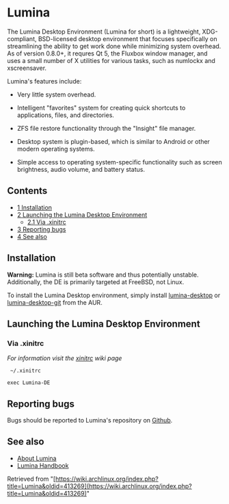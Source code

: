 # Lumina

The Lumina Desktop Environment (Lumina for short) is a lightweight, XDG-compliant, BSD-licensed desktop environment that focuses specifically on streamlining the ability to get work done while minimizing system overhead. As of version 0.8.0+, it requres Qt 5, the Fluxbox window manager, and uses a small number of X utilities for various tasks, such as numlockx and xscreensaver.

Lumina's features include:

*   Very little system overhead.

*   Intelligent "favorites" system for creating quick shortcuts to applications, files, and directories.

*   ZFS file restore functionality through the "Insight" file manager.

*   Desktop system is plugin-based, which is similar to Android or other modern operating systems.

*   Simple access to operating system-specific functionality such as screen brightness, audio volume, and battery status.

## Contents

*   [1 Installation](#Installation)
*   [2 Launching the Lumina Desktop Environment](#Launching_the_Lumina_Desktop_Environment)
    *   [2.1 Via .xinitrc](#Via_.xinitrc)
*   [3 Reporting bugs](#Reporting_bugs)
*   [4 See also](#See_also)

## Installation

**Warning:** Lumina is still beta software and thus potentially unstable. Additionally, the DE is primarily targeted at FreeBSD, not Linux.

To install the Lumina Desktop environment, simply install [lumina-desktop](https://aur.archlinux.org/packages/lumina-desktop/) or [lumina-desktop-git](https://aur.archlinux.org/packages/lumina-desktop-git/) from the AUR.

## Launching the Lumina Desktop Environment

### Via .xinitrc

_For information visit the [xinitrc](/index.php/Xinitrc "Xinitrc") wiki page_

 ` ~/.xinitrc` 

```
exec Lumina-DE

```

## Reporting bugs

Bugs should be reported to Lumina's repository on [Github](https://github.com/pcbsd/lumina).

## See also

*   [About Lumina](http://lumina-desktop.org/)
*   [Lumina Handbook](http://lumina-desktop.org/handbook/)

Retrieved from "[https://wiki.archlinux.org/index.php?title=Lumina&oldid=413269](https://wiki.archlinux.org/index.php?title=Lumina&oldid=413269)"